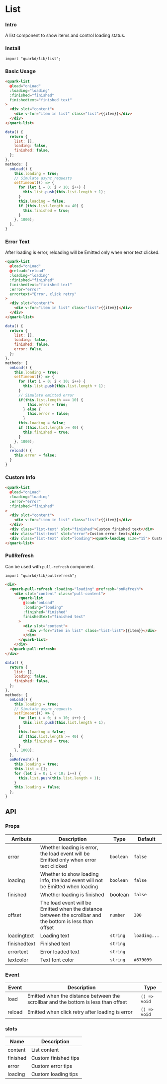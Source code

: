 # List

### Intro

A list component to show items and control loading status.

### Install

```tsx
import "quarkd/lib/list";
```

### Basic Usage

```html
<quark-list
  @load="onLoad"
  :loading="loading"
  :finished="finished"
  finishedtext="finished text"
>
  <div slot="content">
    <div v-for="item in list" class="list">{{item}}</div>
  </div>
</quark-list>
```

```javascript
data() {
  return {
    list: [],
    loading: false,
    finished: false,
  };
},
methods: {
  onLoad() {
    this.loading = true;
    // Simulate async requests
    setTimeout(() => {
      for (let i = 0; i < 10; i++) {
        this.list.push(this.list.length + 1);
      }
      this.loading = false;
      if (this.list.length >= 40) {
        this.finished = true;
      }
    }, 1000);
  },
}
```

### Error Text

After loading is error, reloading will be Emitted only when error text clicked.

```html
<quark-list
  @load="onLoad"
  @reload="reload"
  :loading="loading"
  :finished="finished"
  finishedtext="finished text"
  :error="error"
  errortext="Error, click retry"
>
  <div slot="content">
    <div v-for="item in list" class="list">{{item}}</div>
  </div>
</quark-list>
```


```javascript
data() {
  return {
    list: [],
    loading: false,
    finished: false,
    error: false,
  };
},
methods: {
  onLoad() {
    this.loading = true;
    setTimeout(() => {
      for (let i = 0; i < 10; i++) {
        this.list.push(this.list.length + 1);
      }
      // Simulate emitted error
      if(this.list.length === 10) {
          this.error = true;
        } else {
          this.error = false;
        }
      this.loading = false;
      if (this.list.length >= 40) {
        this.finished = true;
      }
    }, 1000);
  },
  reload() {
    this.error = false;
  }
}
```

### Custom Info

```html
<quark-list
  @load="onLoad"
  :loading="loading"
  :error="error"
  :finished="finished"
>
  <div slot="content">
    <div v-for="item in list" class="list">{{item}}</div>
  </div>
  <div class="list-text" slot="finished">Custom finished text</div>
  <div class="list-text" slot="error">Custom error text</div>
  <div class="list-text" slot="loading"><quark-loading size="15"> Custom loading</quark-loading></div>
</quark-list>
```

### PullRefresh
Can be used with `pull-refresh` component.
```tsx
import "quarkd/lib/pullrefresh";
```
```html
<div>
  <quark-pull-refresh :loading="loading" @refresh="onRefresh">
    <div slot="content" class="pull-content">
      <quark-list
        @load="onLoad"
        :loading="loading"
        :finished="finished"
        finishedtext="finished text"
      >
        <div slot="content">
          <div v-for="item in list" class="list-list">{{item}}</div>
        </div>
      </quark-list>
    </div>
  </quark-pull-refresh>
</div>
```
```javascript
data() {
  return {
    list: [],
    loading: false,
    finished: false,
  };
},
methods: {
  onLoad() {
    this.loading = true;
    // Simulate async requests
    setTimeout(() => {
      for (let i = 0; i < 10; i++) {
        this.list.push(this.list.length + 1);
      }
      this.loading = false;
      if (this.list.length >= 40) {
        this.finished = true;
      }
    }, 1000);
  },
  onRefresh() {
    this.loading = true;
    this.list = [];
    for (let i = 0; i < 10; i++) {
      this.list.push(this.list.length + 1);
    }
    this.loading = false;
  },
}
```

## API

### Props

| Arribute         | Description               | Type   | Default          |
|--------------|--------------------|--------|---------------|
| error | Whether loading is error, the load event will be Emitted only when error text clicked | `boolean`| `false`|
| loading | Whether to show loading info, the load event will not be Emitted when loading | `boolean`| `false`|
| finished | Whether loading is finished | boolean| `false`|
| offset | The load event will be Emitted when the distance between the scrollbar and the bottom is less than offset | `number`| `300`|
| loadingtext  | Loading text | `string`| `loading...` |
| finishedtext | Finished text | `string` | |
| errortext   | Error loaded text | `string` | |
| textcolor   | Text font color | `string` | `#879099` |
### Event

| Event         | Description                             | Type   |
|--------------|----------------------------------|--------|
|load     | Emitted when the distance between the scrollbar and the bottom is less than offset       |  `() => void`        |
|reload     | Emitted when click retry after loading is error      |      `() => void`    |

### slots

| Name         | Description                 |
|--------------|-----------------------------|
| content      | List content                |
| finished     | Custom finished tips        |
| error        | 	Custom error tips          |
| loading      | Custom loading tips         |
